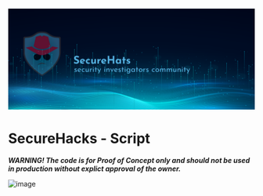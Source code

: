 ![logo](https://github.com/SecureHats/Sentinel-playground/blob/main/media/sh-banners.png)

# SecureHacks - Script

**_WARNING! The code is for Proof of Concept only and should not be used in production without explict approval of the owner._**

![image](https://user-images.githubusercontent.com/40334679/191092972-53448117-4638-4b5f-a94e-f7c2c42baf05.png)
